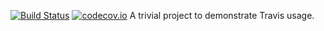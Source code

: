 [![Build Status](https://travis-ci.org/sathyamurthyp/travis-demo.svg?branch=master)](https://travis-ci.org/sathyamurthyp/travis-demo)
[![codecov.io](https://codecov.io/github/pubnub/java/coverage.svg?branch=master)](https://codecov.io/github/sathyamurthyp/travis-demo?branch=master)
A trivial project to demonstrate Travis usage.
